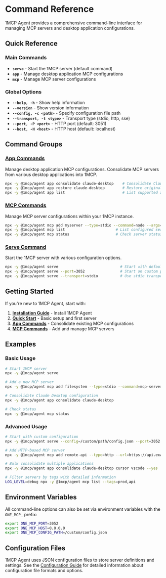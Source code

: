 # Command Reference

1MCP Agent provides a comprehensive command-line interface for managing MCP servers and desktop application configurations.

## Quick Reference

### Main Commands

- **`serve`** - Start the 1MCP server (default command)
- **`app`** - Manage desktop application MCP configurations
- **`mcp`** - Manage MCP server configurations

### Global Options

- **`--help, -h`** - Show help information
- **`--version`** - Show version information
- **`--config, -c <path>`** - Specify configuration file path
- **`--transport, -t <type>`** - Transport type (stdio, http, sse)
- **`--port, -P <port>`** - HTTP port (default: 3051)
- **`--host, -H <host>`** - HTTP host (default: localhost)

## Command Groups

### [App Commands](./app/)

Manage desktop application MCP configurations. Consolidate MCP servers from various desktop applications into 1MCP.

```bash
npx -y @1mcp/agent app consolidate claude-desktop    # Consolidate Claude Desktop servers
npx -y @1mcp/agent app restore claude-desktop        # Restore original configuration
npx -y @1mcp/agent app list                          # List supported applications
```

### [MCP Commands](./mcp/)

Manage MCP server configurations within your 1MCP instance.

```bash
npx -y @1mcp/agent mcp add myserver --type=stdio --command=node --args=server.js
npx -y @1mcp/agent mcp list                       # List configured servers
npx -y @1mcp/agent mcp status                     # Check server status
```

### [Serve Command](./serve)

Start the 1MCP server with various configuration options.

```bash
npx -y @1mcp/agent serve                            # Start with default settings
npx -y @1mcp/agent serve --port=3052                # Start on custom port
npx -y @1mcp/agent serve --transport=stdio          # Use stdio transport
```

## Getting Started

If you're new to 1MCP Agent, start with:

1. **[Installation Guide](../guide/installation)** - Install 1MCP Agent
2. **[Quick Start](../guide/quick-start)** - Basic setup and first server
3. **[App Commands](./app/)** - Consolidate existing MCP configurations
4. **[MCP Commands](./mcp/)** - Add and manage MCP servers

## Examples

### Basic Usage

```bash
# Start 1MCP server
npx -y @1mcp/agent serve

# Add a new MCP server
npx -y @1mcp/agent mcp add filesystem --type=stdio --command=mcp-server-filesystem

# Consolidate Claude Desktop configuration
npx -y @1mcp/agent app consolidate claude-desktop

# Check status
npx -y @1mcp/agent mcp status
```

### Advanced Usage

```bash
# Start with custom configuration
npx -y @1mcp/agent serve --config=/custom/path/config.json --port=3052

# Add HTTP-based MCP server
npx -y @1mcp/agent mcp add remote-api --type=http --url=https://api.example.com/mcp

# Bulk consolidate multiple applications
npx -y @1mcp/agent app consolidate claude-desktop cursor vscode --yes

# Filter servers by tags with detailed information
LOG_LEVEL=debug npx -y @1mcp/agent mcp list --tags=prod,api
```

## Environment Variables

All command-line options can also be set via environment variables with the `ONE_MCP_` prefix:

```bash
export ONE_MCP_PORT=3052
export ONE_MCP_HOST=0.0.0.0
export ONE_MCP_CONFIG_PATH=/custom/config.json
```

## Configuration Files

1MCP Agent uses JSON configuration files to store server definitions and settings. See the [Configuration Guide](../guide/essentials/configuration) for detailed information about configuration file formats and options.

